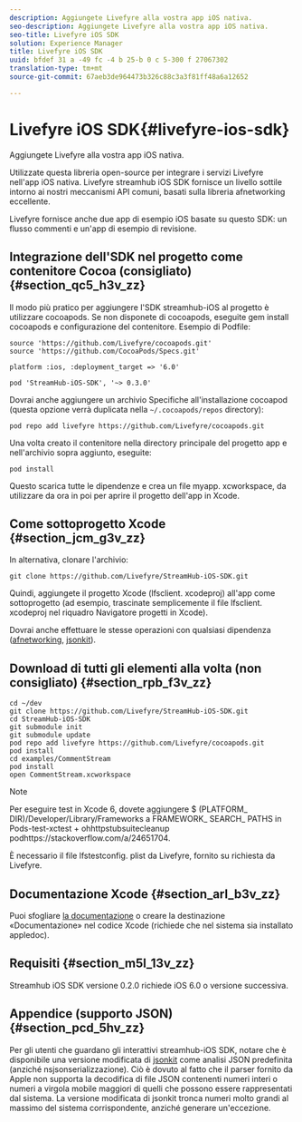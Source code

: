 ```yaml
---
description: Aggiungete Livefyre alla vostra app iOS nativa.
seo-description: Aggiungete Livefyre alla vostra app iOS nativa.
seo-title: Livefyre iOS SDK
solution: Experience Manager
title: Livefyre iOS SDK
uuid: bfdef 31 a -49 fc -4 b 25-b 0 c 5-300 f 27067302
translation-type: tm+mt
source-git-commit: 67aeb3de964473b326c88c3a3f81ff48a6a12652

---
```



# Livefyre iOS SDK{#livefyre-ios-sdk}

Aggiungete Livefyre alla vostra app iOS nativa.

Utilizzate questa libreria open-source per integrare i servizi Livefyre nell'app iOS nativa. Livefyre streamhub iOS SDK fornisce un livello sottile intorno ai nostri meccanismi API comuni, basati sulla libreria afnetworking eccellente.

Livefyre fornisce anche due app di esempio iOS basate su questo SDK: un flusso commenti e un'app di esempio di revisione.

## Integrazione dell'SDK nel progetto come contenitore Cocoa (consigliato) {#section_qc5_h3v_zz}

Il modo più pratico per aggiungere l'SDK streamhub-iOS al progetto è utilizzare cocoapods. Se non disponete di cocoapods, eseguite gem install cocoapods e configurazione del contenitore. Esempio di Podfile:

```
source 'https://github.com/Livefyre/cocoapods.git' 
source 'https://github.com/CocoaPods/Specs.git' 
  
platform :ios, :deployment_target => '6.0' 
  
pod 'StreamHub-iOS-SDK', '~> 0.3.0'
```

Dovrai anche aggiungere un archivio Specifiche all'installazione cocoapod (questa opzione verrà duplicata nella `~/.cocoapods/repos` directory):

```
pod repo add livefyre https://github.com/Livefyre/cocoapods.git
```

Una volta creato il contenitore nella directory principale del progetto app e nell'archivio sopra aggiunto, eseguite:

```
pod install
```

Questo scarica tutte le dipendenze e crea un file myapp. xcworkspace, da utilizzare da ora in poi per aprire il progetto dell'app in Xcode.

## Come sottoprogetto Xcode {#section_jcm_g3v_zz}

In alternativa, clonare l'archivio:

```
git clone https://github.com/Livefyre/StreamHub-iOS-SDK.git 
```

Quindi, aggiungete il progetto Xcode (lfsclient. xcodeproj) all'app come sottoprogetto (ad esempio, trascinate semplicemente il file lfsclient. xcodeproj nel riquadro Navigatore progetti in Xcode).

Dovrai anche effettuare le stesse operazioni con qualsiasi dipendenza ([afnetworking](https://github.com/AFNetworking/AFNetworking), [jsonkit](https://github.com/escherba/JSONKit)).

## Download di tutti gli elementi alla volta (non consigliato) {#section_rpb_f3v_zz}

```
cd ~/dev 
git clone https://github.com/Livefyre/StreamHub-iOS-SDK.git 
cd StreamHub-iOS-SDK 
git submodule init 
git submodule update 
pod repo add livefyre https://github.com/Livefyre/cocoapods.git 
pod install 
cd examples/CommentStream 
pod install 
open CommentStream.xcworkspace
```

>[!NOTE]
>
>Per eseguire test in Xcode 6, dovete aggiungere $ (PLATFORM_ DIR)/Developer/Library/Frameworks a FRAMEWORK_ SEARCH_ PATHS in Pods-test-xctest + ohhttpstubsuitecleanup podhttps://stackoverflow.com/a/24651704[](https://stackoverflow.com/a/24651704).

È necessario il file lfstestconfig. plist da Livefyre, fornito su richiesta da Livefyre.

## Documentazione Xcode {#section_arl_b3v_zz}

Puoi sfogliare [la documentazione](https://livefyre.github.com/StreamHub-iOS-SDK/) o creare la destinazione «Documentazione» nel codice Xcode (richiede che nel sistema sia installato appledoc).

## Requisiti {#section_m5l_13v_zz}

Streamhub iOS SDK versione 0.2.0 richiede iOS 6.0 o versione successiva.

## Appendice (supporto JSON) {#section_pcd_5hv_zz}

Per gli utenti che guardano gli interattivi streamhub-iOS SDK, notare che è disponibile una versione modificata di [jsonkit](https://github.com/escherba/JSONKit) come analisi JSON predefinita (anziché nsjsonserializzazione). Ciò è dovuto al fatto che il parser fornito da Apple non supporta la decodifica di file JSON contenenti numeri interi o numeri a virgola mobile maggiori di quelli che possono essere rappresentati dal sistema. La versione modificata di jsonkit tronca numeri molto grandi al massimo del sistema corrispondente, anziché generare un'eccezione.
